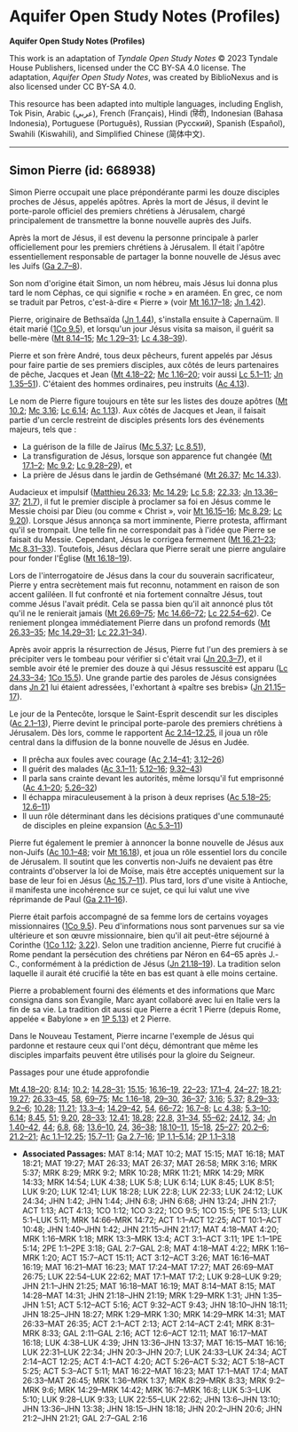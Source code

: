 # Aquifer Open Study Notes (Profiles)

**Aquifer Open Study Notes (Profiles)**

This work is an adaptation of *Tyndale Open Study Notes* © 2023 Tyndale House Publishers, licensed under the CC BY\-SA 4\.0 license. The adaptation, *Aquifer Open Study Notes*, was created by BiblioNexus and is also licensed under CC BY\-SA 4\.0\.

This resource has been adapted into multiple languages, including English, Tok Pisin, Arabic (عربي), French (Français), Hindi (हिंदी), Indonesian (Bahasa Indonesia), Portuguese (Português), Russian (Русский), Spanish (Español), Swahili (Kiswahili), and Simplified Chinese (简体中文).



--------------------------------

## Simon Pierre (id: 668938)

Simon Pierre occupait une place prépondérante parmi les douze disciples proches de Jésus, appelés apôtres. Après la mort de Jésus, il devint le porte\-parole officiel des premiers chrétiens à Jérusalem, chargé principalement de transmettre la bonne nouvelle auprès des Juifs.

Après la mort de Jésus, il est devenu la personne principale à parler officiellement pour les premiers chrétiens à Jérusalem. Il était l'apôtre essentiellement responsable de partager la bonne nouvelle de Jésus avec les Juifs ([Ga 2\.7–8](https://ref.ly/Gal2:7-Gal2:8)).

Son nom d'origine était Simon, un nom hébreu, mais Jésus lui donna plus tard le nom Céphas, ce qui signifie « roche » en araméen. En grec, ce nom se traduit par Petros, c'est\-à\-dire « Pierre » (voir [Mt 16\.17–18](https://ref.ly/Matt16:17-Matt16:18); [Jn 1\.42](https://ref.ly/John1:42)).

Pierre, originaire de Bethsaïda ([Jn 1\.44](https://ref.ly/John1:44)), s'installa ensuite à Capernaüm. ll était marié ([1Co 9\.5](https://ref.ly/1Cor9:5)), et lorsqu'un jour Jésus visita sa maison, il guérit sa belle\-mère ([Mt 8\.14–15](https://ref.ly/Matt8:14-Matt8:15); [Mc 1\.29–31](https://ref.ly/Mark1:29-Mark1:31); [Lc 4\.38–39](https://ref.ly/Luke4:38-Luke4:39)).

Pierre et son frère André, tous deux pêcheurs, furent appelés par Jésus pour faire partie de ses premiers disciples, aux côtés de leurs partenaires de pêche, Jacques et Jean ([Mt 4\.18–22](https://ref.ly/Matt4:18-Matt4:22); [Mc 1\.16–20](https://ref.ly/Mark1:16-Mark1:20); voir aussi [Lc 5\.1–11](https://ref.ly/Luke5:1-Luke5:11); [Jn 1\.35–51](https://ref.ly/John1:35-John1:51)). C'étaient des hommes ordinaires, peu instruits ([Ac 4\.13](https://ref.ly/Acts4:13)).

Le nom de Pierre figure toujours en tête sur les listes des douze apôtres ([Mt 10\.2](https://ref.ly/Matt10:2); [Mc 3\.16](https://ref.ly/Mark3:16); [Lc 6\.14](https://ref.ly/Luke6:14); [Ac 1\.13](https://ref.ly/Acts1:13)). Aux côtés de Jacques et Jean, il faisait partie d'un cercle restreint de disciples présents lors des événements majeurs, tels que :

* La guérison de la fille de Jaïrus ([Mc 5\.37](https://ref.ly/Mark5:37); [Lc 8\.51](https://ref.ly/Luke8:51)),
* La transfiguration de Jésus, lorsque son apparence fut changée ([Mt 17\.1–2](https://ref.ly/Matt17:1-Matt17:2); [Mc 9\.2](https://ref.ly/Mark9:2); [Lc 9\.28–29](https://ref.ly/Luke9:28-Luke9:29)), et
* La prière de Jésus dans le jardin de Gethsémané ([Mt 26\.37](https://ref.ly/Matt26:37); [Mc 14\.33](https://ref.ly/Mark14:33)).

Audacieux et impulsif ([Matthieu 26\.33](https://ref.ly/Matt26:33); [Mc 14\.29](https://ref.ly/Mark14:29); [Lc 5\.8](https://ref.ly/Luke5:8); [22\.33](https://ref.ly/Luke22:33); [Jn 13\.36–37](https://ref.ly/John13:36-John13:37); [21\.7](https://ref.ly/John21:7)), il fut le premier disciple à proclamer sa foi en Jésus comme le Messie choisi par Dieu (ou comme « Christ », voir [Mt 16\.15–16](https://ref.ly/Matt16:15-Matt16:16); [Mc 8\.29](https://ref.ly/Mark8:29); [Lc 9\.20](https://ref.ly/Luke9:20)). Lorsque Jésus annonça sa mort imminente, Pierre protesta, affirmant qu'il se trompait. Une telle fin ne correspondait pas à l'idée que Pierre se faisait du Messie. Cependant, Jésus le corrigea fermement ([Mt 16\.21–23](https://ref.ly/Matt16:21-Matt16:23); [Mc 8\.31–33](https://ref.ly/Mark8:31-Mark8:33)). Toutefois, Jésus déclara que Pierre serait une pierre angulaire pour fonder l'Église ([Mt 16\.18–19](https://ref.ly/Matt16:18-Matt16:19)).

Lors de l'interrogatoire de Jésus dans la cour du souverain sacrificateur, Pierre y entra secrètement mais fut reconnu, notamment en raison de son accent galiléen. Il fut confronté et nia fortement connaître Jésus, tout comme Jésus l'avait prédit. Cela se passa bien qu'il ait annoncé plus tôt qu'il ne le renierait jamais ([Mt 26\.69–75](https://ref.ly/Matt26:69-Matt26:75); [Mc 14\.66–72](https://ref.ly/Mark14:66-Mark14:72); [Lc 22\.54–62](https://ref.ly/Luke22:54-Luke22:62)). Ce reniement plongea immédiatement Pierre dans un profond remords ([Mt 26\.33–35](https://ref.ly/Matt26:33-Matt26:35); [Mc 14\.29–31](https://ref.ly/Mark14:29-Mark14:31); [Lc 22\.31–34](https://ref.ly/Luke22:31-Luke22:34)).

Après avoir appris la résurrection de Jésus, Pierre fut l'un des premiers à se précipiter vers le tombeau pour vérifier si c'était vrai ([Jn 20\.3–7](https://ref.ly/John20:3-John20:7)), et il semble avoir été le premier des douze à qui Jésus ressuscité est apparu ([Lc 24\.33–34](https://ref.ly/Luke24:33-Luke24:34); [1Co 15\.5](https://ref.ly/1Cor15:5)). Une grande partie des paroles de Jésus consignées dans [Jn 21](https://ref.ly/John21:1-John21:25) lui étaient adressées, l'exhortant à «paître ses brebis» ([Jn 21\.15–17](https://ref.ly/John21:15-John21:17)).

Le jour de la Pentecôte, lorsque le Saint\-Esprit descendit sur les disciples ([Ac 2\.1–13](https://ref.ly/Acts2:1-Acts2:13)), Pierre devint le principal porte\-parole des premiers chrétiens à Jérusalem. Dès lors, comme le rapportent [Ac 2\.14–12\.25](https://ref.ly/Acts2:14-Acts12:25), il joua un rôle central dans la diffusion de la bonne nouvelle de Jésus en Judée.

* Il prêcha aux foules avec courage ([Ac 2\.14–41](https://ref.ly/Acts2:14-Acts2:41); [3\.12–26](https://ref.ly/Acts3:12-Acts3:26))
* Il guérit des malades ([Ac 3\.1–11](https://ref.ly/Acts3:1-Acts3:11); [5\.12–16](https://ref.ly/Acts5:12-Acts5:16); [9\.32–43](https://ref.ly/Acts9:32-Acts9:43))
* Il parla sans crainte devant les autorités, même lorsqu'il fut emprisonné ([Ac 4\.1–20](https://ref.ly/Acts4:1-Acts4:20); [5\.26–32](https://ref.ly/Acts5:26-Acts5:32))
* Il échappa miraculeusement à la prison à deux reprises ([Ac 5\.18–25](https://ref.ly/Acts5:18-Acts5:25); [12\.6–11](https://ref.ly/Acts12:6-Acts12:11))
* Il uun rôle déterminant dans les décisions pratiques d'une communauté de disciples en pleine expansion ([Ac 5\.3–11](https://ref.ly/Acts5:3-Acts5:11))

Pierre fut également le premier à annoncer la bonne nouvelle de Jésus aux non\-Juifs ([Ac 10\.1–48](https://ref.ly/Acts10:1-Acts10:48); voir [Mt 16\.18](https://ref.ly/Matt16:18)), et joua un rôle essentiel lors du concile de Jérusalem. Il soutint que les convertis non\-Juifs ne devaient pas être contraints d'observer la loi de Moïse, mais être acceptés uniquement sur la base de leur foi en Jésus ([Ac 15\.7–11](https://ref.ly/Acts15:7-Acts15:11)). Plus tard, lors d'une visite à Antioche, il manifesta une incohérence sur ce sujet, ce qui lui valut une vive réprimande de Paul ([Ga 2\.11–16](https://ref.ly/Gal2:11-Gal2:16)).

Pierre était parfois accompagné de sa femme lors de certains voyages missionnaires ([1Co 9\.5](https://ref.ly/1Cor9:5)). Peu d'informations nous sont parvenues sur sa vie ultérieure et son œuvre missionnaire, bien qu'il ait peut\-être séjourné à Corinthe ([1Co 1\.12](https://ref.ly/1Cor1:12); [3\.22](https://ref.ly/1Cor3:22)). Selon une tradition ancienne, Pierre fut crucifié à Rome pendant la persécution des chrétiens par Néron en 64–65 après J.\-C., conformément à la prédiction de Jésus ([Jn 21\.18–19](https://ref.ly/John21:18-John21:19)). La tradition selon laquelle il aurait été crucifié la tête en bas est quant à elle moins certaine.

Pierre a probablement fourni des éléments et des informations que Marc consigna dans son Évangile, Marc ayant collaboré avec lui en Italie vers la fin de sa vie. La tradition dit aussi que Pierre a écrit 1 Pierre (depuis Rome, appelée « Babylone » en [1P 5\.13](https://ref.ly/1Pet5:13)) et 2 Pierre.

Dans le Nouveau Testament, Pierre incarne l'exemple de Jésus qui pardonne et restaure ceux qui l'ont déçu, démontrant que même les disciples imparfaits peuvent être utilisés pour la gloire du Seigneur.

Passages pour une étude approfondie

[Mt 4\.18–20](https://ref.ly/Matt4:18-Matt4:20); [8\.14](https://ref.ly/Matt8:14); [10\.2](https://ref.ly/Matt10:2); [14\.28–31](https://ref.ly/Matt14:28-Matt14:31); [15\.15](https://ref.ly/Matt15:15); [16\.16–19](https://ref.ly/Matt16:16-Matt16:19), [22–23](https://ref.ly/Matt16:22-Matt16:23); [17\.1–4](https://ref.ly/Matt17:1-Matt17:4), [24–27](https://ref.ly/Matt17:24-Matt17:27); [18\.21](https://ref.ly/Matt18:21); [19\.27](https://ref.ly/Matt19:27); [26\.33–45](https://ref.ly/Matt26:33-Matt26:45), [58](https://ref.ly/Matt26:58), [69–75](https://ref.ly/Matt26:69-Matt26:75); [Mc 1\.16–18](https://ref.ly/Mark1:16-Mark1:18), [29–30](https://ref.ly/Mark1:29-Mark1:30), [36–37](https://ref.ly/Mark1:36-Mark1:37); [3\.16](https://ref.ly/Mark3:16); [5\.37](https://ref.ly/Mark5:37); [8\.29–33](https://ref.ly/Mark8:29-Mark8:33); [9\.2–6](https://ref.ly/Mark9:2-Mark9:6); [10\.28](https://ref.ly/Mark10:28); [11\.21](https://ref.ly/Mark11:21); [13\.3–4](https://ref.ly/Mark13:3-Mark13:4); [14\.29–42](https://ref.ly/Mark14:29-Mark14:42), [54](https://ref.ly/Mark14:54), [66–72](https://ref.ly/Mark14:66-Mark14:72); [16\.7–8](https://ref.ly/Mark16:7-Mark16:8); [Lc 4\.38](https://ref.ly/Luke4:38); [5\.3–10](https://ref.ly/Luke5:3-Luke5:10); [6\.14](https://ref.ly/Luke6:14); [8\.45](https://ref.ly/Luke8:45), [51](https://ref.ly/Luke8:51); [9\.20](https://ref.ly/Luke9:20), [28–33](https://ref.ly/Luke9:28-Luke9:33); [12\.41](https://ref.ly/Luke12:41); [18\.28](https://ref.ly/Luke18:28); [22\.8](https://ref.ly/Luke22:8), [31–34](https://ref.ly/Luke22:31-Luke22:34), [55–62](https://ref.ly/Luke22:55-Luke22:62); [24\.12](https://ref.ly/Luke24:12), [34](https://ref.ly/Luke24:34); [Jn 1\.40–42](https://ref.ly/John1:40-John1:42), [44](https://ref.ly/John1:44); [6\.8](https://ref.ly/John6:8), [68](https://ref.ly/John6:68); [13\.6–10](https://ref.ly/John13:6-John13:10), [24](https://ref.ly/John13:24), [36–38](https://ref.ly/John13:36-John13:38); [18\.10–11](https://ref.ly/John18:10-John18:11), [15–18](https://ref.ly/John18:15-John18:18), [25–27](https://ref.ly/John18:25-John18:27); [20\.2–6](https://ref.ly/John20:2-John20:6); [21\.2–21](https://ref.ly/John21:2-John21:21); [Ac 1\.1–12\.25](https://ref.ly/Acts1:1-Acts12:25); [15\.7–11](https://ref.ly/Acts15:7-Acts15:11); [Ga 2\.7–16](https://ref.ly/Gal2:7-Gal2:16); [1P 1\.1–5\.14](https://ref.ly/1Pet1:1-1Pet5:14); [2P 1\.1–3\.18](https://ref.ly/2Pet1:1-2Pet3:18)

* **Associated Passages:** MAT 8:14; MAT 10:2; MAT 15:15; MAT 16:18; MAT 18:21; MAT 19:27; MAT 26:33; MAT 26:37; MAT 26:58; MRK 3:16; MRK 5:37; MRK 8:29; MRK 9:2; MRK 10:28; MRK 11:21; MRK 14:29; MRK 14:33; MRK 14:54; LUK 4:38; LUK 5:8; LUK 6:14; LUK 8:45; LUK 8:51; LUK 9:20; LUK 12:41; LUK 18:28; LUK 22:8; LUK 22:33; LUK 24:12; LUK 24:34; JHN 1:42; JHN 1:44; JHN 6:8; JHN 6:68; JHN 13:24; JHN 21:7; ACT 1:13; ACT 4:13; 1CO 1:12; 1CO 3:22; 1CO 9:5; 1CO 15:5; 1PE 5:13; LUK 5:1–LUK 5:11; MRK 14:66–MRK 14:72; ACT 1:1–ACT 12:25; ACT 10:1–ACT 10:48; JHN 1:40–JHN 1:42; JHN 21:15–JHN 21:17; MAT 4:18–MAT 4:20; MRK 1:16–MRK 1:18; MRK 13:3–MRK 13:4; ACT 3:1–ACT 3:11; 1PE 1:1–1PE 5:14; 2PE 1:1–2PE 3:18; GAL 2:7–GAL 2:8; MAT 4:18–MAT 4:22; MRK 1:16–MRK 1:20; ACT 15:7–ACT 15:11; ACT 3:12–ACT 3:26; MAT 16:16–MAT 16:19; MAT 16:21–MAT 16:23; MAT 17:24–MAT 17:27; MAT 26:69–MAT 26:75; LUK 22:54–LUK 22:62; MAT 17:1–MAT 17:2; LUK 9:28–LUK 9:29; JHN 21:1–JHN 21:25; MAT 16:18–MAT 16:19; MAT 8:14–MAT 8:15; MAT 14:28–MAT 14:31; JHN 21:18–JHN 21:19; MRK 1:29–MRK 1:31; JHN 1:35–JHN 1:51; ACT 5:12–ACT 5:16; ACT 9:32–ACT 9:43; JHN 18:10–JHN 18:11; JHN 18:25–JHN 18:27; MRK 1:29–MRK 1:30; MRK 14:29–MRK 14:31; MAT 26:33–MAT 26:35; ACT 2:1–ACT 2:13; ACT 2:14–ACT 2:41; MRK 8:31–MRK 8:33; GAL 2:11–GAL 2:16; ACT 12:6–ACT 12:11; MAT 16:17–MAT 16:18; LUK 4:38–LUK 4:39; JHN 13:36–JHN 13:37; MAT 16:15–MAT 16:16; LUK 22:31–LUK 22:34; JHN 20:3–JHN 20:7; LUK 24:33–LUK 24:34; ACT 2:14–ACT 12:25; ACT 4:1–ACT 4:20; ACT 5:26–ACT 5:32; ACT 5:18–ACT 5:25; ACT 5:3–ACT 5:11; MAT 16:22–MAT 16:23; MAT 17:1–MAT 17:4; MAT 26:33–MAT 26:45; MRK 1:36–MRK 1:37; MRK 8:29–MRK 8:33; MRK 9:2–MRK 9:6; MRK 14:29–MRK 14:42; MRK 16:7–MRK 16:8; LUK 5:3–LUK 5:10; LUK 9:28–LUK 9:33; LUK 22:55–LUK 22:62; JHN 13:6–JHN 13:10; JHN 13:36–JHN 13:38; JHN 18:15–JHN 18:18; JHN 20:2–JHN 20:6; JHN 21:2–JHN 21:21; GAL 2:7–GAL 2:16

